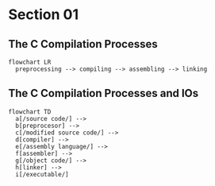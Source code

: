 # Section 01

## The C Compilation Processes

```mermaid
flowchart LR
  preprocessing --> compiling --> assembling --> linking
```

## The C Compilation Processes and IOs

```mermaid
flowchart TD
  a[/source code/] -->
  b[preprocesor] -->
  c[/modified source code/] -->
  d[compiler] -->
  e[/assembly language/] -->
  f[assembler] -->
  g[/object code/] -->
  h[linker] -->
  i[/executable/]
```
